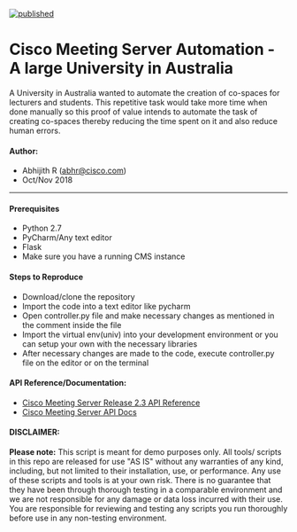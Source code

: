 [![published](https://static.production.devnetcloud.com/codeexchange/assets/images/devnet-published.svg)](https://developer.cisco.com/codeexchange/github/repo/Abhijith-R/Cisco-Meeting-Server-Automation)
# Cisco Meeting Server Automation - A large University in Australia
A University in Australia wanted to automate the creation of co-spaces for lecturers and students. This repetitive task would take more time when done manually so this proof of value intends to automate the task of creating co-spaces thereby reducing the time spent on it and also reduce human errors.

#### Author:

* Abhijith R (abhr@cisco.com)
*  Oct/Nov 2018
***

#### Prerequisites
* Python 2.7
* PyCharm/Any text editor
* Flask
* Make sure you have a running CMS instance

#### Steps to Reproduce
* Download/clone the repository
* Import the code into a text editor like pycharm
* Open controller.py file and make necessary changes as mentioned in the comment inside the file
* Import the virtual env(univ) into your development environment or you can setup your own with the necessary libraries
* After necessary changes are made to the code, execute controller.py file on the editor or on the terminal


#### API Reference/Documentation:
* [Cisco Meeting Server Release 2.3 API Reference](https://www.cisco.com/c/dam/en/us/td/docs/conferencing/ciscoMeetingServer/Reference_Guides/Version-2-3/Cisco-Meeting-Server-API-Reference-Guide-2-3.pdf)
* [Cisco Meeting Server API Docs](https://ciscocms.docs.apiary.io/#reference/cospace-related-methods/retrieving-cospaces/retrieving-cospaces?console=1)

#### DISCLAIMER:
<b>Please note:</b> This script is meant for demo purposes only. All tools/ scripts in this repo are released for use "AS IS" without any warranties of any kind, including, but not limited to their installation, use, or performance. Any use of these scripts and tools is at your own risk. There is no guarantee that they have been through thorough testing in a comparable environment and we are not responsible for any damage or data loss incurred with their use.
You are responsible for reviewing and testing any scripts you run thoroughly before use in any non-testing environment.
